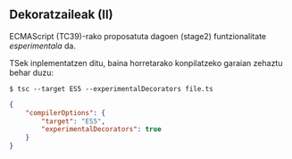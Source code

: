 ## Dekoratzaileak (II)

ECMAScript (TC39)-rako proposatuta dagoen (stage2) funtzionalitate _esperimentala_ da.

TSek inplementatzen ditu, baina horretarako konpilatzeko garaian zehaztu behar duzu:

```shell
$ tsc --target ES5 --experimentalDecorators file.ts
```

```json
{
    "compilerOptions": {
        "target": "ES5",
        "experimentalDecorators": true
    }
}
```